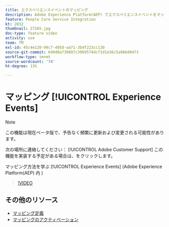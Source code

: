 ```yaml
---
title: エクスペリエンスイベントのマッピング
description: Adobe Experience Platform(AEP) でエクスペリエンスイベントをマッピングする方法を説明します
feature: People Core Service Integration
kt: 2832
thumbnail: 27265.jpg
doc-type: feature video
activity: use
team: TM
exl-id: 45c4e120-99c7-495d-aa71-3b4f223cc120
source-git-commit: 64940a739897c3969574dcf1d1e36c5a986d0473
workflow-type: tm+mt
source-wordcount: '74'
ht-degree: 13%

---
```


# マッピング [!UICONTROL Experience Events]

>[!NOTE]
>
>この機能は現在ベータ版で、予告なく頻繁に更新および変更される可能性があります。
>
>次の場所に連絡してください： [!UICONTROL Adobe Customer Support] この機能を実装する予定がある場合は、をクリックします。

マッピング方法を学ぶ [!UICONTROL Experience Events] (Adobe Experience Platform(AEP) 内 )

>[!VIDEO](https://video.tv.adobe.com/v/27265?quality=12)

## その他のリソース

* [マッピング定義](https://experienceleague.adobe.com/docs/campaign-standard/using/integrating-with-adobe-cloud/adobe-experience-platform/data-connector/aep-mapping-definition.html)
* [マッピングのアクティベーション](https://experienceleague.adobe.com/docs/campaign-standard/using/integrating-with-adobe-cloud/adobe-experience-platform/data-connector/aep-mapping-activation.html)
